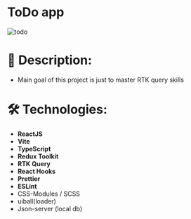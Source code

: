 # ToDo app

![todo](https://github.com/darkystacks/todo-app/assets/120278663/13c9a467-0d42-487f-8165-cb7b30d32fcd)

# 📖 Description:

- Main goal of this project is just to master RTK query skills

# 🛠 Technologies:

- **ReactJS**
- **Vite**
- **TypeScript**
- **Redux Toolkit**
- **RTK Query**
- **React Hooks**
- **Prettier**
- **ESLint**
- CSS-Modules / SCSS
- uiball(loader)
- Json-server (local db)

